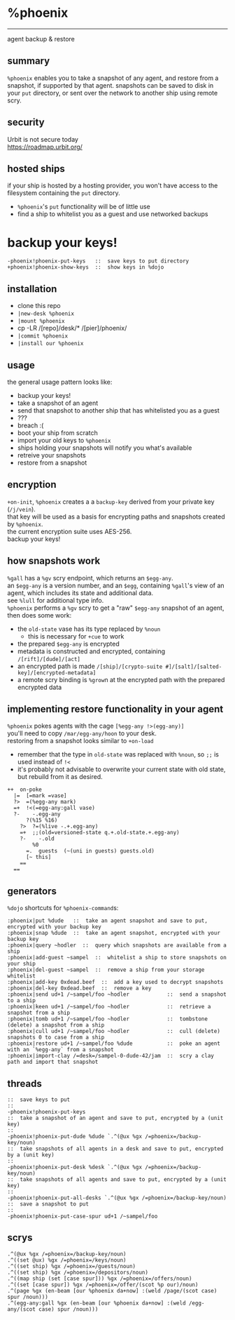 #  %phoenix
---
agent backup & restore 

##  summary

`%phoenix` enables you to take a snapshot of any agent, and restore from a snapshot, if supported by that agent.
snapshots can be saved to disk in your `put` directory, or sent over the network to another ship using remote scry.


## security

Urbit is not secure today  
https://roadmap.urbit.org/


## hosted ships

if your ship is hosted by a hosting provider, you won't have access to the filesystem containing the `put` directory. 
* `%phoenix`'s `put` functionality will be of little use
* find a ship to whitelist you as a guest and use networked backups


# backup your keys!

``` hoon
-phoenix!phoenix-put-keys   ::  save keys to put directory
+phoenix!phoenix-show-keys  ::  show keys in %dojo
```


## installation

* clone this repo
* `|new-desk %phoenix`
* `|mount %phoenix`
* cp -LR /[repo]/desk/* /[pier]/phoenix/
* `|commit %phoenix`
* `|install our %phoenix`


## usage

the general usage pattern looks like:
* backup your keys!
* take a snapshot of an agent
* send that snapshot to another ship that has whitelisted you as a guest
* ???
* breach :(
* boot your ship from scratch
* import your old keys to `%phoenix`
* ships holding your snapshots will notify you what's available
* retreive your snapshots
* restore from a snapshot


##  encryption

`+on-init`, `%phoenix` creates a a `backup-key` derived from your private key (`/j/vein`).  
that key will be used as a basis for encrypting paths and snapshots created by `%phoenix`.  
the current encryption suite uses AES-256.  
backup your keys!


## how snapshots work

`%gall` has a `%gv` scry endpoint, which returns an `$egg-any`.    
an `$egg-any` is a version number, and an `$egg`, containing `%gall`'s view of an agent, which includes its state and additional data.  
see `%lull` for additional type info.  
`%phoenix` performs a `%gv` scry to get a "raw" `$egg-any` snapshot of an agent, then does some work:
* the `old-state` vase has its type replaced by `%noun`
  * this is necessary for `+cue` to work
* the prepared `$egg-any` is encrypted
* metadata is constructed and encrypted, containing `/[rift]/[dude]/[act]`
* an encrypted path is made `/[ship]/[crypto-suite #]/[salt]/[salted-key]/[encrypted-metadata]`
* a remote scry binding is `%grow`n at the encrypted path with the prepared encrypted data


## implementing restore functionality in your agent

`%phoenix` pokes agents with the cage `[%egg-any !>(egg-any)]`  
you'll need to copy `/mar/egg-any/hoon` to your desk.  
restoring from a snapshot looks similar to `+on-load`  
* remember that the type in `old-state` was replaced with `%noun`, so `;;` is used instead of `!<`
* it's probably not advisable to overwrite your current state with old state, but rebuild from it as desired.

``` hoon
++  on-poke
  |=  [=mark =vase]
  ?>  =(%egg-any mark)
  =+  !<(=egg-any:gall vase)
  ?-    -.egg-any
      ?(%15 %16) 
    ?>  ?=(%live -.+.egg-any)
    =+  ;;(old=versioned-state q.+.old-state.+.egg-any)
    ?-    -.old
        %0
      =.  guests  (~(uni in guests) guests.old)
      [~ this]
    ==
  ==
```


## generators

`%dojo` shortcuts for `%phoenix-command`s:

``` hoon
:phoenix|put %dude   ::  take an agent snapshot and save to put, encrypted with your backup key
:phoenix|snap %dude  ::  take an agent snapshot, encrypted with your backup key
:phoenix|query ~hodler  ::  query which snapshots are available from a ship
:phoenix|add-guest ~sampel  ::  whitelist a ship to store snapshots on your ship
:phoenix|del-guest ~sampel  ::  remove a ship from your storage whitelist
:phoenix|add-key 0xdead.beef  ::  add a key used to decrypt snapshots
:phoenix|del-key 0xdead.beef  ::  remove a key
:phoenix|send ud+1 /~sampel/foo ~hodler            ::  send a snapshot to a ship
:phoenix|keen ud+1 /~sampel/foo ~hodler            ::  retrieve a snapshot from a ship
:phoenix|tomb ud+1 /~sampel/foo ~hodler            ::  tombstone (delete) a snapshot from a ship
:phoenix|cull ud+1 /~sampel/foo ~hodler            ::  cull (delete) snapshots 0 to case from a ship
:phoenix|restore ud+1 /~sampel/foo %dude           ::  poke an agent with an `%egg-any` from a snapshot
:phoenix|import-clay /=desk=/sampel-0-dude-42/jam  ::  scry a clay path and import that snapshot
```


## threads

``` hoon
::  save keys to put
::
-phoenix!phoenix-put-keys
::  take a snapshot of an agent and save to put, encrypted by a (unit key)
::
-phoenix!phoenix-put-dude %dude `.^(@ux %gx /=phoenix=/backup-key/noun)
::  take snapshots of all agents in a desk and save to put, encrypted by a (unit key)
::
-phoenix!phoenix-put-desk %desk `.^(@ux %gx /=phoenix=/backup-key/noun)
::  take snapshots of all agents and save to put, encrypted by a (unit key)
::
-phoenix!phoenix-put-all-desks `.^(@ux %gx /=phoenix=/backup-key/noun)
::  save a snapshot to put
::
-phoenix!phoenix-put-case-spur ud+1 /~sampel/foo
```


## scrys

``` hoon
.^(@ux %gx /=phoenix=/backup-key/noun)
.^((set @ux) %gx /=phoenix=/keys/noun)
.^((set ship) %gx /=phoenix=/guests/noun)
.^((set ship) %gx /=phoenix=/depositors/noun)
.^((map ship (set [case spur])) %gx /=phoenix=/offers/noun)
.^((set [case spur]) %gx /=phoenix=/offer/(scot %p our)/noun)
.^(page %gx (en-beam [our %phoenix da+now] :(weld /page/(scot case) spur /noun)))
.^(egg-any:gall %gx (en-beam [our %phoenix da+now] :(weld /egg-any/(scot case) spur /noun)))
```
